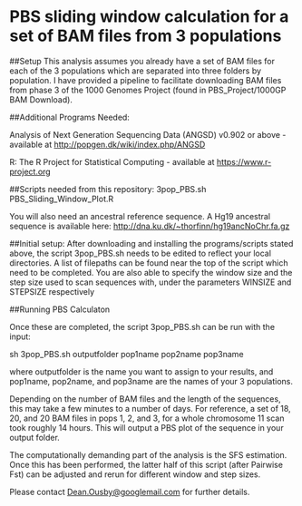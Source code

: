 # PBS sliding window calculation for a set of BAM files from 3 populations

##Setup
This analysis assumes you already have a set of BAM files for each of the 3 populations which are separated into three folders by population. I have provided a pipeline to facilitate downloading BAM files from phase 3 of the 1000 Genomes Project (found in PBS_Project/1000GP BAM Download).

##Additional Programs Needed:

Analysis of Next Generation Sequencing Data (ANGSD) v0.902 or above - available at http://popgen.dk/wiki/index.php/ANGSD

R: The R Project for Statistical Computing - available at https://www.r-project.org

##Scripts needed from this repository:
3pop_PBS.sh
PBS_Sliding_Window_Plot.R

You will also need an ancestral reference sequence. A Hg19 ancestral sequence is available here: http://dna.ku.dk/~thorfinn/hg19ancNoChr.fa.gz

##Initial setup:
After downloading and installing the programs/scripts stated above, the script 3pop_PBS.sh needs to be edited to reflect your local directories. A list of filepaths can be found near the top of the script which need to be completed. You are also able to specify the window size and the step size used to scan sequences with, under the parameters WINSIZE and STEPSIZE respectively

##Running PBS Calculaton

Once these are completed, the script 3pop_PBS.sh can be run with the input:

sh 3pop_PBS.sh outputfolder pop1name pop2name pop3name

where outputfolder is the name you want to assign to your results, and pop1name, pop2name, and pop3name are the names of your 3 populations.

Depending on the number of BAM files and the length of the sequences, this may take a few minutes to a number of days. For reference, a set of 18, 20, and 20 BAM files in pops 1, 2, and 3, for a whole chromosome 11 scan took roughly 14 hours. This will output a PBS plot of the sequence in your output folder.

The computationally demanding part of the analysis is the SFS estimation. Once this has been performed, the latter half of this script (after Pairwise Fst) can be adjusted and rerun for different window and step sizes.

Please contact Dean.Ousby@googlemail.com for further details.
